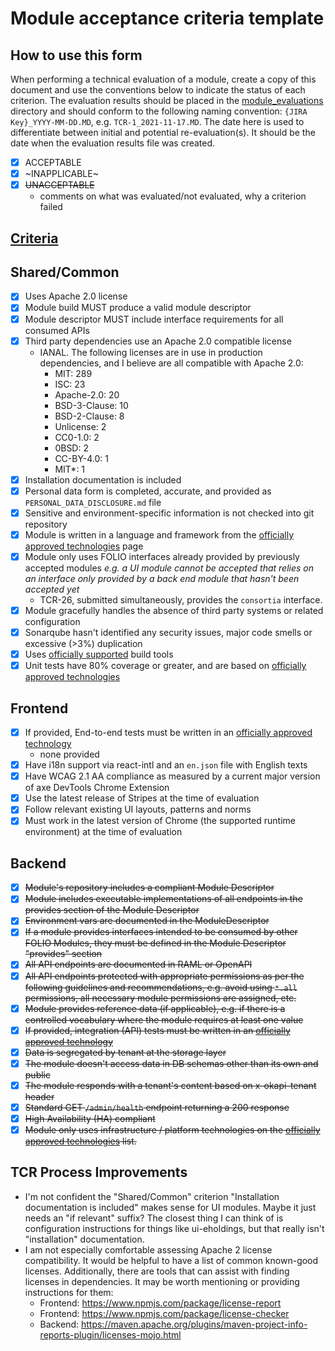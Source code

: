 # Module acceptance criteria template

## How to use this form
When performing a technical evaluation of a module, create a copy of this document and use the conventions below to indicate the status of each criterion.  The evaluation results should be placed in the [module_evaluations](https://github.com/folio-org/tech-council/tree/master/module_evaluations) directory and should conform to the following naming convention: `{JIRA Key}_YYYY-MM-DD.MD`, e.g. `TCR-1_2021-11-17.MD`.  The date here is used to differentiate between initial and potential re-evaluation(s).  It should be the date when the evaluation results file was created.

* [x] ACCEPTABLE
* [x] ~INAPPLICABLE~
* [x] ~~UNACCEPTABLE~~
  * comments on what was evaluated/not evaluated, why a criterion failed

## [Criteria](https://github.com/folio-org/tech-council/blob/7b10294a5c1c10c7e1a7c5b9f99f04bf07630f06/MODULE_ACCEPTANCE_CRITERIA.MD)

## Shared/Common
* [x] Uses Apache 2.0 license
* [x] Module build MUST produce a valid module descriptor
* [x] Module descriptor MUST include interface requirements for all consumed APIs
* [x] Third party dependencies use an Apache 2.0 compatible license
  * IANAL. The following licenses are in use in production dependencies, and I believe are all compatible with Apache 2.0:
    * MIT: 289
    * ISC: 23
    * Apache-2.0: 20
    * BSD-3-Clause: 10
    * BSD-2-Clause: 8
    * Unlicense: 2
    * CC0-1.0: 2
    * 0BSD: 2
    * CC-BY-4.0: 1
    * MIT*: 1
* [x] Installation documentation is included
* [x] Personal data form is completed, accurate, and provided as `PERSONAL_DATA_DISCLOSURE.md` file
* [x] Sensitive and environment-specific information is not checked into git repository
* [x] Module is written in a language and framework from the [officially approved technologies](https://wiki.folio.org/display/TC/Officially+Supported+Technologies) page
* [x] Module only uses FOLIO interfaces already provided by previously accepted modules _e.g. a UI module cannot be accepted that relies on an interface only provided by a back end module that hasn't been accepted yet_
  * TCR-26, submitted simultaneously, provides the `consortia` interface.
* [x] Module gracefully handles the absence of third party systems or related configuration
* [x] Sonarqube hasn't identified any security issues, major code smells or excessive (>3%) duplication
* [x] Uses [officially supported](https://wiki.folio.org/display/TC/Officially+Supported+Technologies) build tools
* [x] Unit tests have 80% coverage or greater, and are based on [officially approved technologies](https://wiki.folio.org/display/TC/Officially+Supported+Technologies)

## Frontend
* [x] If provided, End-to-end tests must be written in an [officially approved technology](https://wiki.folio.org/display/TC/Officially+Supported+Technologies)
  * none provided
* [x] Have i18n support via react-intl and an `en.json` file with English texts
* [x] Have WCAG 2.1 AA compliance as measured by a current major version of axe DevTools Chrome Extension
* [x] Use the latest release of Stripes at the time of evaluation
* [x] Follow relevant existing UI layouts, patterns and norms
* [x] Must work in the latest version of Chrome (the supported runtime environment) at the time of evaluation

## Backend
* [x] ~~Module's repository includes a compliant Module Descriptor~~
* [x] ~~Module includes executable implementations of all endpoints in the provides section of the Module Descriptor~~
* [x] ~~Environment vars are documented in the ModuleDescriptor~~
* [x] ~~If a module provides interfaces intended to be consumed by other FOLIO Modules, they must be defined in the Module Descriptor "provides" section~~
* [x] ~~All API endpoints are documented in RAML or OpenAPI~~
* [x] ~~All API endpoints protected with appropriate permissions as per the following guidelines and recommendations, e.g. avoid using `*.all` permissions, all necessary module permissions are assigned, etc.~~
* [x] ~~Module provides reference data (if applicable), e.g. if there is a controlled vocabulary where the module requires at least one value~~
* [x] ~~If provided, integration (API) tests must be written in an [officially approved technology](https://wiki.folio.org/display/TC/Officially+Supported+Technologies)~~
* [x] ~~Data is segregated by tenant at the storage layer~~
* [x] ~~The module doesn't access data in DB schemas other than its own and public~~
* [x] ~~The module responds with a tenant's content based on x-okapi-tenant header~~
* [x] ~~Standard GET `/admin/health` endpoint returning a 200 response~~
* [x] ~~High Availability (HA) compliant~~
* [x] ~~Module only uses infrastructure / platform technologies on the [officially approved technologies](https://wiki.folio.org/display/TC/Officially+Supported+Technologies) list.~~

## TCR Process Improvements
* I'm not confident the "Shared/Common" criterion "Installation documentation is included" makes sense for UI modules. Maybe it just needs an "if relevant" suffix? The closest thing I can think of is configuration instructions for things like ui-eholdings, but that really isn't "installation" documentation.
* I am not especially comfortable assessing Apache 2 license compatibility. It would be helpful to have a list of common known-good licenses. Additionally, there are tools that can assist with finding licenses in dependencies. It may be worth mentioning or providing instructions for them:
  * Frontend: https://www.npmjs.com/package/license-report
  * Frontend: https://www.npmjs.com/package/license-checker
  * Backend: https://maven.apache.org/plugins/maven-project-info-reports-plugin/licenses-mojo.html
